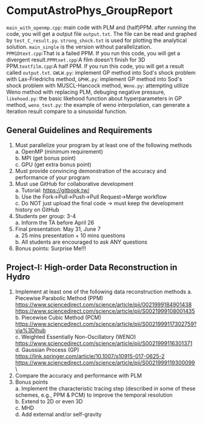 # ComputAstroPhys_GroupReport
`main_with_openmp.cpp`: main code with PLM and (half)PPM. after running the code, you will get a output file `output.txt`. The file can be read and graphed by `test_C_result.py`. `strong_shock.txt` is used for plotting the analytical solution. `main_single` is the version without parallelization.
`PPM1Dtext.cpp`:That is a failed PPM. If you run this code, you will get a divergent result.`PPMtxet.cpp`:A film doesn't finish for 3D PPM.`textfilm.cpp`:A half PPM. If you run this code, you will get a result called `output.txt`.
`GWLW.py`: implement GP method into Sod's shock problem with Lax-Friedrichs method, `GPHK.py`: implement GP method into Sod's shock problem with MUSCL-Hancock method, `Weno.py`: attempting utilize Weno method with replacing PLM, debuging negative pressure, `likehood.py`: the basic likehood function about hyperparameters in GP method, `weno_test.py`: the example of weno interpolation, can generate a iteration result compare to a sinusoidal function.

## General Guidelines and Requirements
1. Must parallelize your program by at least one of the following methods \
a. OpenMP (minimum requirement) \
b. MPI (get bonus point) \
c. GPU (get extra bonus point)
2. Must provide convincing demonstration of the accuracy and performance of your program
3. Must use GitHub for collaborative development\
a. Tutorial: https://gitbook.tw/ \
b. Use the Fork→Pull→Push→Pull Request→Merge workflow\
c. Do NOT just upload the final code → must keep the development history on GitHub
4. Students per group: 3-4\
a. Inform the TA before April 26
5. Final presentation: May 31, June 7\
a. 25 mins presentation + 10 mins questions\
b. All students are encouraged to ask ANY questions
6. Bonus points: Surprise Me!!!
## Project-I: High-order Data Reconstruction in Hydro
1. Implement at least one of the following data reconstruction methods
a. Piecewise Parabolic Method (PPM)\
https://www.sciencedirect.com/science/article/pii/0021999184901438 \
https://www.sciencedirect.com/science/article/pii/S0021999108001435 \
b. Piecewise Cubic Method (PCM)\
https://www.sciencedirect.com/science/article/pii/S0021999117302759?via%3Dihub \
c. Weighted Essentially Non-Oscillatory (WENO)\
https://www.sciencedirect.com/science/article/pii/S0021999116301371 \
d. Gaussian Process (GP)\
https://link.springer.com/article/10.1007/s10915-017-0625-2 \
https://www.sciencedirect.com/science/article/pii/S0021999119300099 \
3. Compare the accuracy and performance with PLM
4. Bonus points \
a. Implement the characteristic tracing step (described in some of these schemes, e.g., PPM & PCM) to improve the temporal resolution\
b. Extend to 2D or even 3D \
c. MHD\
d. Add external and/or self-gravity
